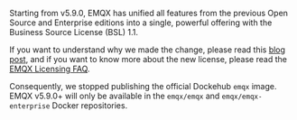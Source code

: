 Starting from v5.9.0, EMQX has unified all features from the previous Open Source and Enterprise editions into a single, powerful offering with the Business Source License (BSL) 1.1.

If you want to understand why we made the change, please read this [blog post](https://www.emqx.com/en/news/emqx-adopts-business-source-license), and if you want to know more about the new license, please read the [EMQX Licensing FAQ](https://www.emqx.com/en/content/license-faq).

Consequently, we stopped publishing the official Dockehub `emqx` image. EMQX v5.9.0+ will only be available in the `emqx/emqx` and `emqx/emqx-enterprise` Docker repositories.
